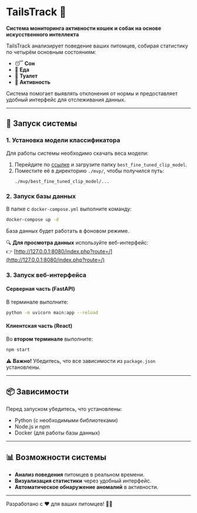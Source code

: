 # TailsTrack 🐾  

**Система мониторинга активности кошек и собак на основе искусственного интеллекта**  

TailsTrack анализирует поведение ваших питомцев, собирая статистику по четырём основным состояниям:  
- 😴 **Сон**  
- 🍗 **Еда**  
- 🚽 **Туалет**  
- 🎾 **Активность**  

Система помогает выявлять отклонения от нормы и предоставляет удобный интерфейс для отслеживания данных.  

---

## 🚀 Запуск системы  

### 1. Установка модели классификатора  
Для работы системы необходимо скачать веса модели:  
1. Перейдите по [ссылке](https://drive.google.com/drive/my-drive) и загрузите папку `best_fine_tuned_clip_model`.  
2. Поместите её в директорию `./mvp/`, чтобы получился путь:  
   ```
   ./mvp/best_fine_tuned_clip_model/...
   ```  

### 2. Запуск базы данных  
В папке с `docker-compose.yml` выполните команду:  
```bash
docker-compose up -d
```  
База данных будет работать в фоновом режиме.  

🔍 **Для просмотра данных** используйте веб-интерфейс:  
👉 [http://127.0.0.1:8080/index.php?route=/](http://127.0.0.1:8080/index.php?route=/)  

### 3. Запуск веб-интерфейса  

#### **Серверная часть (FastAPI)**  
В терминале выполните:  
```bash
python -m uvicorn main:app --reload
```  

#### **Клиентская часть (React)**  
Во **втором терминале** выполните:  
```bash
npm start
```  

⚠ **Важно!** Убедитесь, что все зависимости из `package.json` установлены.  

---  

## 📦 Зависимости  
Перед запуском убедитесь, что установлены:  
- Python (с необходимыми библиотеками)  
- Node.js и npm  
- Docker (для работы базы данных)  

---  

## 📊 Возможности системы  
- **Анализ поведения** питомцев в реальном времени.  
- **Визуализация статистики** через удобный интерфейс.  
- **Автоматическое обнаружение аномалий** в активности.  

---  

Разработано с ❤️ для ваших питомцев! 🐶🐱
